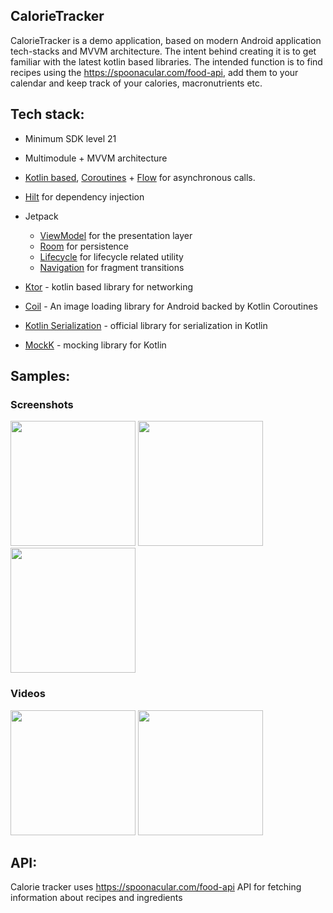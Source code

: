 ## CalorieTracker

CalorieTracker is a demo application, based on modern Android application tech-stacks and MVVM architecture. The intent behind creating it is to get familiar with the latest kotlin based libraries. The intended function is to find recipes using the https://spoonacular.com/food-api, add them to your calendar and keep track of your calories, macronutrients etc.

## Tech stack:
* Minimum SDK level 21
* Multimodule + MVVM architecture
* [Kotlin based](https://kotlinlang.org/), [Coroutines](https://github.com/Kotlin/kotlinx.coroutines) + [Flow](https://kotlin.github.io/kotlinx.coroutines/kotlinx-coroutines-core/kotlinx.coroutines.flow/) for asynchronous calls.
* [Hilt](https://dagger.dev/hilt/) for dependency injection
* Jetpack
  * [ViewModel](https://developer.android.com/topic/libraries/architecture/viewmodel) for the presentation layer
  * [Room](https://developer.android.com/training/data-storage/room) for persistence
  * [Lifecycle](https://developer.android.com/jetpack/androidx/releases/lifecycle) for lifecycle related utility
  * [Navigation](https://developer.android.com/guide/navigation) for fragment transitions

* [Ktor](https://ktor.io/) - kotlin based library for networking
* [Coil](https://github.com/coil-kt/coil) - An image loading library for Android backed by Kotlin Coroutines
* [Kotlin Serialization](https://github.com/Kotlin/kotlinx.serialization) - official library for serialization in Kotlin
* [MockK](https://mockk.io/) - mocking library for Kotlin

## Samples:

### Screenshots
<p float="left">
<img src="https://user-images.githubusercontent.com/71257281/125061075-a6f97200-e0b5-11eb-9d09-d5cc9efac538.jpg" width="200">
<img src="https://user-images.githubusercontent.com/71257281/125062494-1ae84a00-e0b7-11eb-8915-c8ea90e28211.jpg" width="200">
<img src="https://user-images.githubusercontent.com/71257281/125061108-ae208000-e0b5-11eb-8cd3-6187a8d1d2e5.jpg" width="200">
 </p>

### Videos
 <p float="left">
<img src="https://user-images.githubusercontent.com/71257281/125096585-f6ec2f00-e0dd-11eb-802e-9aa243222f90.gif" width="200">
<img src="https://user-images.githubusercontent.com/71257281/125097762-20598a80-e0df-11eb-80ec-6e506004bec4.gif" width="200">
 </p>

## API:
Calorie tracker uses https://spoonacular.com/food-api API for fetching information about recipes and ingredients
